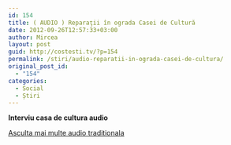 ```yaml
---
id: 154
title: ( AUDIO ) Reparaţii în ograda Casei de Cultură
date: 2012-09-26T12:57:33+03:00
author: Mircea
layout: post
guid: http://costesti.tv/?p=154
permalink: /stiri/audio-reparatii-in-ograda-casei-de-cultura/
original_post_id:
  - "154"
categories:
  - Social
  - Știri
---
```

**Interviu casa de cultura audio**

  [Asculta mai multe audio traditionala](http://www.trilulilu.ro/audio/traditionala "traditionala")